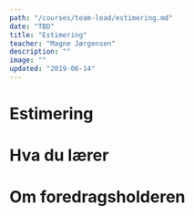 ```yaml
---
path: "/courses/team-lead/estimering.md"
date: "TBD"
title: "Estimering"
teacher: "Magne Jørgensen"
description: ""
image: ""
updated: "2019-06-14"
---
```


# Estimering

# Hva du lærer

# Om foredragsholderen

